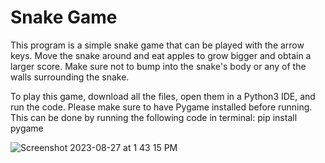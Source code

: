 # Snake Game
This program is a simple snake game that can be played with the arrow keys. Move the snake around and eat apples to grow bigger and obtain a larger score. Make sure not to bump into the snake's body or any of the walls surrounding the snake.

To play this game, download all the files, open them in a Python3 IDE, and run the code. Please make sure to have Pygame installed before running. This can be done by running the following code in terminal: pip install pygame 

![Screenshot 2023-08-27 at 1 43 15 PM](https://github.com/rajshah6/SnakeGame/assets/95878543/a0f5247e-1808-481d-9194-7e79d062bb2d) 
